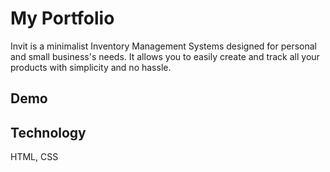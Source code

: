 # My Portfolio
Invit is a minimalist Inventory Management Systems designed for personal and small business's needs. It allows you to easily create and track all your products with simplicity and no hassle. 
## Demo

## Technology
HTML, CSS

